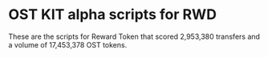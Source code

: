 # OST KIT alpha scripts for RWD

These are the scripts for Reward Token that scored 2,953,380 transfers and a volume of 17,453,378 OST tokens.